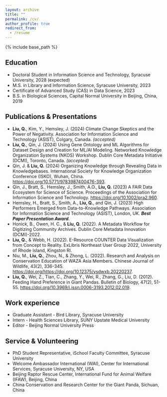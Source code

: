 ```yaml
---
layout: archive
title: ""
permalink: /cv/
author_profile: true
redirect_from:
  - /resume
---
```


{% include base_path %}

Education
------
* Doctoral Student in Information Science and Technology, Syracuse University, 2028 (expected)
* M.S. in Library and Information Science, Syracuse University, 2023
* Certificate of Advanced Study (CAS) in Data Science, 2023
* B.S. in Biological Sciences, Capital Normal University in Beijing, China,  2019

Publications & Presentations
------
* **Liu, Q.**, Kim, Y., Hemsley, J. (2024) Climate Change Skeptics and the Power of Negativity. Association for Information Science and Technology (ASIST), Colgary, Canada. *(accepted)*
* **Liu, Q.**, Qin, J. (2024) Using Gene Ontology and ML Algorithms for Dataset Design and Creation for ML/AI Modeling. Networked Knowledge Organization Systems (NKOS) Workshop. Dublin Core Metadata Initiative (DCMI), Toronto, Canada. *(accepted)*
* Qin, J. & **Liu, Q.** (2024) Organizing Knowledge through Revealing Data in Knowledgebases. International Society for Knowledge Organization Conference (ISKO), Wuhan, China. <a href="https://doi.org/10.5771/9783987400476-393">https://doi.org/10.5771/9783987400476-393</a>.
* Qin, J., Bratt, S., Hemsley, J., Smith, A.O., **Liu, Q.** (2023) A FAIR Data Ecosystem for Science of Science. Proceedings of the Association for Information Science and Technology. <a href="https://doi.org/10.1002/pra2.960">https://doi.org/10.1002/pra2.960</a>.
* Hemsley, H., Bratt, S., Smith, A., **Liu, Q.**, and Qin, J. (2023) High Performers Emerged from Data-to-Knowledge Pathways. Association for Information Science and Technology (ASIST), London, UK. ***Best Paper Presentation Award***.
* Honick, B., Owen, H. C., & **Liu, Q.** (2022). A Metadata Workflow for Digitizing Community Archives. Dublin Core Metadata Innovation (DCMI)-2022.
* **Liu, Q.**, & Webb, H. (2022). E-Resource COUNTER Data Visualization from Concept to Reality. ExLibris Northeast User Group 2022, University of Rhode Island, Kingston RI.
* Niu, M., **Liu, Q.**, Zhou, N., & Zhong, L. (2022). Research and Analysis on Conservation Education of WAZA Asia Members. Chinese Journal of Wildlife, 43(2), 336-345. <a href="https://doi.org/https://doi.org/10.12375/ysdwxb.2022023">https://doi.org/https://doi.org/10.12375/ysdwxb.20220237</a>.
* **Liu, Q.**, Wei, Z., Tian, C., Zhang, Y., Wei, R., Zhang, G., Liu, D. (2012). Feeding Hand Preference in Giant Pandas. Bulletin of Biology, 47(2), 51-55. <a href="https://doi.org/10.3969/j.issn.0006-3193.2012.02.019">https://doi.org/10.3969/j.issn.0006-3193.2012.02.019</a>.  

Work experience
------
* Graduate Assistant - Bird Library, Syracuse University
* Intern - Health Sciences Library, SUNY Upstate Medical University
* Editor - Beijing Normal University Press

Service & Volunteering
------
* PhD Student Representative, iSchool Faculty Committee, Syracuse University
* Welcome Ambassador International (WAI), Center for International Services, Syracuse University, NY, USA
* Beijing Raptor Rescue Center, International Fund for Animal Welfare (IFAW), Beijing, China
* China Conservation and Research Center for the Giant Panda, Sichuan, China
